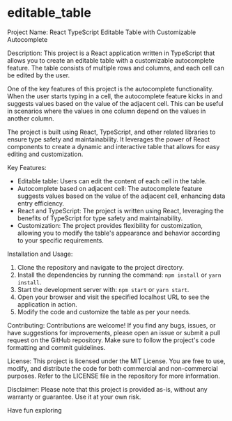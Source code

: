 # editable_table
Project Name: React TypeScript Editable Table with Customizable Autocomplete

Description:
This project is a React application written in TypeScript that allows you to create an editable table with a customizable autocomplete feature. The table consists of multiple rows and columns, and each cell can be edited by the user.

One of the key features of this project is the autocomplete functionality. When the user starts typing in a cell, the autocomplete feature kicks in and suggests values based on the value of the adjacent cell. This can be useful in scenarios where the values in one column depend on the values in another column.

The project is built using React, TypeScript, and other related libraries to ensure type safety and maintainability. It leverages the power of React components to create a dynamic and interactive table that allows for easy editing and customization.

Key Features:
- Editable table: Users can edit the content of each cell in the table.
- Autocomplete based on adjacent cell: The autocomplete feature suggests values based on the value of the adjacent cell, enhancing data entry efficiency.
- React and TypeScript: The project is written using React, leveraging the benefits of TypeScript for type safety and maintainability.
- Customization: The project provides flexibility for customization, allowing you to modify the table's appearance and behavior according to your specific requirements.

Installation and Usage:
1. Clone the repository and navigate to the project directory.
2. Install the dependencies by running the command: `npm install` or `yarn install`.
3. Start the development server with: `npm start` or `yarn start`.
4. Open your browser and visit the specified localhost URL to see the application in action.
5. Modify the code and customize the table as per your needs.

Contributing:
Contributions are welcome! If you find any bugs, issues, or have suggestions for improvements, please open an issue or submit a pull request on the GitHub repository. Make sure to follow the project's code formatting and commit guidelines.

License:
This project is licensed under the MIT License. You are free to use, modify, and distribute the code for both commercial and non-commercial purposes. Refer to the LICENSE file in the repository for more information.

Disclaimer:
Please note that this project is provided as-is, without any warranty or guarantee. Use it at your own risk.

Have fun exploring
